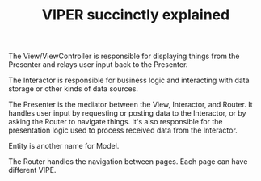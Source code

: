 ﻿---
layout: post
title: "VIPER succinctly explained"
---

The View/ViewController is responsible for displaying things from the Presenter and relays user input back to the Presenter.

The Interactor is responsible for business logic and interacting with data storage or other kinds of data sources.

The Presenter is the mediator between the View, Interactor, and Router. It handles user input by requesting or posting data to the Interactor, or by asking the Router to navigate things. It's also responsible for the presentation logic used to process received data from the Interactor.

Entity is another name for Model.

The Router handles the navigation between pages. Each page can have different VIPE.